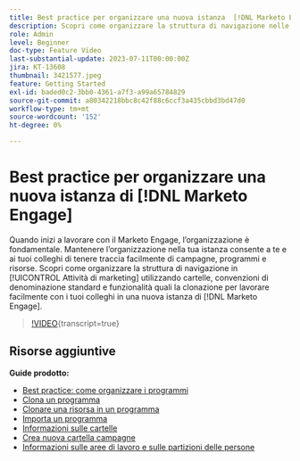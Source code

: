 ```yaml
---
title: Best practice per organizzare una nuova istanza  [!DNL Marketo Engage]
description: Scopri come organizzare la struttura di navigazione nelle attività di marketing utilizzando cartelle, convenzioni di denominazione standard e funzioni quali la clonazione per lavorare facilmente con i colleghi in una nuova istanza di Marketo Engage.
role: Admin
level: Beginner
doc-type: Feature Video
last-substantial-update: 2023-07-11T00:00:00Z
jira: KT-13608
thumbnail: 3421577.jpeg
feature: Getting Started
exl-id: baded0c2-3bb0-4361-a7f3-a99a65784829
source-git-commit: a80342218bbc8c42f88c6ccf3a435cbbd3bd47d0
workflow-type: tm+mt
source-wordcount: '152'
ht-degree: 0%

---
```


# Best practice per organizzare una nuova istanza di [!DNL Marketo Engage]

Quando inizi a lavorare con il Marketo Engage, l’organizzazione è fondamentale. Mantenere l’organizzazione nella tua istanza consente a te e ai tuoi colleghi di tenere traccia facilmente di campagne, programmi e risorse. Scopri come organizzare la struttura di navigazione in [!UICONTROL Attività di marketing] utilizzando cartelle, convenzioni di denominazione standard e funzionalità quali la clonazione per lavorare facilmente con i tuoi colleghi in una nuova istanza di [!DNL Marketo Engage]. 

>[!VIDEO](https://video.tv.adobe.com/v/3422764/?learn=on&captions=ita){transcript=true}

## Risorse aggiuntive

**Guide prodotto:**

* [Best practice: come organizzare i programmi](https://experienceleague.adobe.com/docs/marketo/using/product-docs/core-marketo-concepts/programs/working-with-programs/best-practice-how-to-organize-your-programs.html?lang=it)
* [Clona un programma](https://experienceleague.adobe.com/docs/marketo/using/product-docs/core-marketo-concepts/programs/working-with-programs/clone-a-program.html?lang=it)
* [Clonare una risorsa in un programma](https://experienceleague.adobe.com/docs/marketo/using/product-docs/core-marketo-concepts/programs/working-with-programs/clone-an-asset-in-a-program.html?lang=it)
* [Importa un programma](https://experienceleague.adobe.com/docs/marketo/using/product-docs/core-marketo-concepts/programs/working-with-programs/import-a-program.html?lang=it)
* [Informazioni sulle cartelle](https://experienceleague.adobe.com/docs/marketo/using/product-docs/core-marketo-concepts/miscellaneous/understanding-folders.html?lang=it)
* [Crea nuova cartella campagne](https://experienceleague.adobe.com/docs/marketo/using/product-docs/core-marketo-concepts/miscellaneous/create-new-campaign-folder.html?lang=it)
* [Informazioni sulle aree di lavoro e sulle partizioni delle persone](https://experienceleague.adobe.com/docs/marketo/using/product-docs/administration/workspaces-and-person-partitions/understanding-workspaces-and-person-partitions.html?lang=it)
